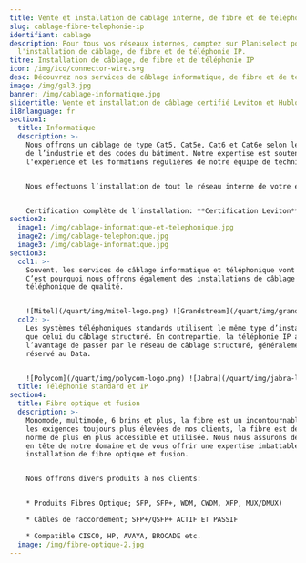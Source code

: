 ```yaml
---
title: Vente et installation de cablâge interne, de fibre et de téléphonie IP à Laval
slug: cablage-fibre-telephonie-ip
identifiant: cablage
description: Pour tous vos réseaux internes, comptez sur Planiselect pour
  l'installation de câblage, de fibre et de téléphonie IP.
titre: Installation de câblage, de fibre et de téléphonie IP
icon: /img/ico/connector-wire.svg
desc: Découvrez nos services de câblage informatique, de fibre et de téléphonie IP.
image: /img/gal3.jpg
banner: /img/cablage-informatique.jpg
slidertitle: Vente et installation de câblage certifié Leviton et Hublon
i18nlanguage: fr
section1:
  title: Informatique
  description: >-
    Nous offrons un câblage de type Cat5, Cat5e, Cat6 et Cat6e selon les normes
    de l’industrie et des codes du bâtiment. Notre expertise est soutenue par
    l'expérience et les formations régulières de notre équipe de techniciens.


    Nous effectuons l’installation de tout le réseau interne de votre entreprise, et sommes des spécialistes de tout ce qui a trait aux réseaux filaires et sans-fil. L’objectif est de tout connecter ensemble, et de permettre une communication entre les ordinateurs et l’extérieur. 


    Certification complète de l’installation: **Certification Leviton**, **Hubbell**
section2:
  image1: /img/cablage-informatique-et-telephonique.jpg
  image2: /img/cablage-telephonique.jpg
  image3: /img/cablage-informatique.jpg
section3:
  col1: >-
    Souvent, les services de câblage informatique et téléphonique vont de paire.
    C’est pourquoi nous offrons également des installations de câblage
    téléphonique de qualité.


    ![Mitel](/quart/img/mitel-logo.png) ![Grandstream](/quart/img/grandstream-logo.png) ![Digium](/quart/img/digium-logo.png) ![Snom](/quart/img/snom-logo.png) ![Yealink](/quart/img/yealink-logo.png) ![Algo](/quart/img/algo-logo.png)
  col2: >-
    Les systèmes téléphoniques standards utilisent le même type d’installation
    que celui du câblage structuré. En contrepartie, la téléphonie IP a
    l’avantage de passer par le réseau de câblage structuré, généralement
    réservé au Data.


    ![Polycom](/quart/img/polycom-logo.png) ![Jabra](/quart/img/jabra-logo.jpg) ![Plantronics](/quart/img/plantronics-logo.png) ![Audiocodes](/quart/img/audiocodes-logo.png) ![Asterisk](/quart/img/asterisk-logo.png)
  title: Téléphonie standard et IP
section4:
  title: Fibre optique et fusion
  description: >-
    Monomode, multimode, 6 brins et plus, la fibre est un incontournable. Avec
    les exigences toujours plus élevées de nos clients, la fibre est devenue une
    norme de plus en plus accessible et utilisée. Nous nous assurons de rester
    en tête de notre domaine et de vous offrir une expertise imbattable en
    installation de fibre optique et fusion.


    Nous offrons divers produits à nos clients:


    * Produits Fibres Optique; SFP, SFP+, WDM, CWDM, XFP, MUX/DMUX)

    * Câbles de raccordement; SFP+/QSFP+ ACTIF ET PASSIF

    * Compatible CISCO, HP, AVAYA, BROCADE etc.
  image: /img/fibre-optique-2.jpg
---
```

